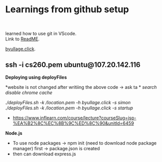 <h1>Learnings from github setup </h1>
<br>

learned how to use git in VScode.
<br>
Link to [ReadME](https://github.com/Korea19800/startup/blob/main/README.md).

[byullage.click](http://107.20.142.116/).

<h2>ssh -i cs260.pem ubuntu@107.20.142.116</h2>

**Deploying using deployFiles**

*website is not changed after writiing the above code -> ask ta *
*search disable chrome cache*


*./deployFiles.sh -k /location.pem -h byullage.click -s simon*
<br>
*./deployFiles.sh -k /location.pem -h byullage.click -s startup*

* https://www.inflearn.com/course/lecture?courseSlug=jsp-%EA%B2%8C%EC%8B%9C%ED%8C%90&unitId=6459

**Node.js**
* To use node packages -> npm init (need to download node package manager) first -> package.json is created
* then can download express.js

